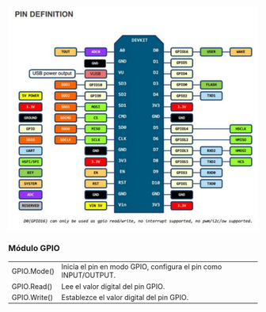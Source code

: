 <img src="/img/nmcpinout.png" alt="Lolin NodeMCU v3 Pinout"/>

<h3>Módulo GPIO</h3>
<table class="egt">
  <tr>
    <td>GPIO.Mode()</td>
    <td>Inicia el pin en modo GPIO, configura el pin como INPUT/OUTPUT.</td>
  </tr>
  <tr>
    <td>GPIO.Read()</td>
    <td>Lee el valor digital del pin GPIO.</td>
  </tr>
  <tr>
    <td>GPIO.Write()</td>
    <td>Establezce el valor digital del pin GPIO.</td>
  </tr>
</table>
